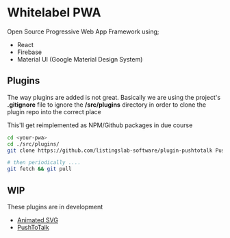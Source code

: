 # Whitelabel PWA

Open Source Progressive Web App Framework using;

- React
- Firebase
- Material UI (Google Material Design System)

## Plugins

The way plugins are added is not great. Basically we are using the 
project's __.gitignore__ file to ignore the **/src/plugins** 
directory in order to clone the plugin repo into the correct place

This'll get reimplemented as NPM/Github packages in due course

```bash
cd <your-pwa>
cd ./src/plugins/
git clone https://github.com/listingslab-software/plugin-pushtotalk PushToTalk

# then periodically ....
git fetch && git pull
```

## WIP

These plugins are in development

- [Animated SVG](https://animated-svg.web.app/)
- [PushToTalk](https://push-to-talk.app)